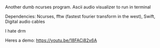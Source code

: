 Another dumb ncurses program.
Ascii audio visualizer to run in terminal

Dependencies:
Ncurses, fftw (fastest fourier transform in the west), Swift, Digital audio cables

I hate drm

Heres a demo:
https://youtu.be/18FACj82x6A
